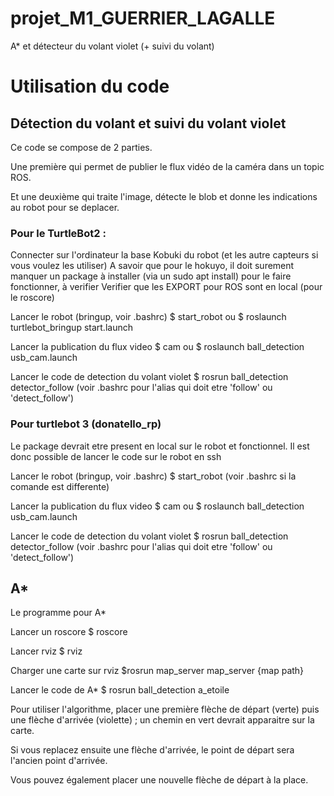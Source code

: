 # projet_M1_GUERRIER_LAGALLE

A* et détecteur du volant violet (+ suivi du volant)




# Utilisation du code




## Détection du volant et suivi du volant violet




Ce code se compose de 2 parties.

Une première qui permet de publier le flux vidéo de la caméra dans un topic ROS.

Et une deuxième qui traite l'image, détecte le blob et donne les indications au robot pour se deplacer.

### Pour le TurtleBot2 :

Connecter sur l'ordinateur la base Kobuki du robot (et les autre capteurs si vous voulez les utiliser)
A savoir que pour le hokuyo, il doit surement manquer un package à installer (via un sudo apt install) pour le faire fonctionner, à verifier
Verifier que les EXPORT pour ROS sont en local (pour le roscore)

Lancer le robot (bringup, voir .bashrc)
$ start_robot
ou
$ roslaunch turtlebot_bringup start.launch

Lancer la publication du flux video
$ cam
ou
$ roslaunch ball_detection usb_cam.launch

Lancer le code de detection du volant violet
$ rosrun ball_detection detector_follow
(voir .bashrc pour l'alias qui doit etre 'follow' ou 'detect_follow')



### Pour turtlebot 3 (donatello_rp)

Le package devrait etre present en local sur le robot et fonctionnel. Il est donc possible de lancer le code sur le robot en ssh

Lancer le robot (bringup, voir .bashrc)
$ start_robot
(voir .bashrc si la comande est differente)

Lancer la publication du flux video
$ cam
ou
$ roslaunch ball_detection usb_cam.launch

Lancer le code de detection du volant violet
$ rosrun ball_detection detector_follow
(voir .bashrc pour l'alias qui doit etre 'follow' ou 'detect_follow')




## A*



Le programme pour A*

Lancer un roscore
$ roscore

Lancer rviz
$ rviz

Charger une carte sur rviz
$rosrun map_server map_server {map path}

Lancer le code de A*
$ rosrun ball_detection a_etoile



Pour utiliser l'algorithme, placer une première flèche de départ (verte) puis une flèche d'arrivée (violette) ; un chemin en vert devrait apparaitre sur la carte.

Si vous replacez ensuite une flèche d'arrivée, le point de départ sera l'ancien point d'arrivée.

Vous pouvez également placer une nouvelle flèche de départ à la place.


